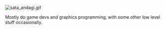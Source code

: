 ![sata_andagi.gif](https://tenor.com/view/osaka-sata-andagi-azumanga-daioh-anime-funny-gif-1128998042656657107)

Mostly do game devs and graphics programming, with some other low level stuff occasionally.
